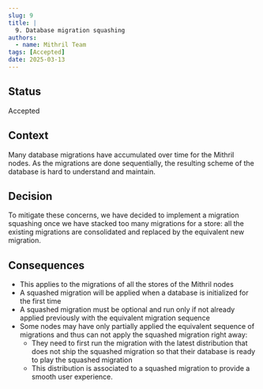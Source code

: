 ```yaml
---
slug: 9
title: |
  9. Database migration squashing
authors:
  - name: Mithril Team
tags: [Accepted]
date: 2025-03-13
---
```


## Status

Accepted

## Context

Many database migrations have accumulated over time for the Mithril nodes. As the migrations are done sequentially, the resulting scheme of the database is hard to understand and maintain.

## Decision

To mitigate these concerns, we have decided to implement a migration squashing once we have stacked too many migrations for a store: all the existing migrations are consolidated and replaced by the equivalent new migration.

## Consequences

- This applies to the migrations of all the stores of the Mithril nodes
- A squashed migration will be applied when a database is initialized for the first time
- A squashed migration must be optional and run only if not already applied previously with the equivalent migration sequence
- Some nodes may have only partially applied the equivalent sequence of migrations and thus can not apply the squashed migration right away:
  - They need to first run the migration with the latest distribution that does not ship the squashed migration so that their database is ready to play the squashed migration
  - This distribution is associated to a squashed migration to provide a smooth user experience.
